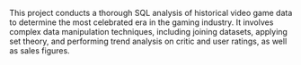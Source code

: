 This project conducts a thorough SQL analysis of historical video game data to determine the most celebrated era in the gaming industry. It involves complex data manipulation techniques, including joining datasets, applying set theory, and performing trend analysis on critic and user ratings, as well as sales figures.
